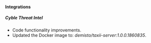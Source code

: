 #### Integrations
##### Cyble Threat Intel
- Code functionality improvements.
- Updated the Docker image to: *demisto/taxii-server:1.0.0.1860835*.